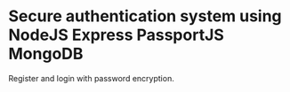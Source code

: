 # Secure authentication system using NodeJS Express PassportJS MongoDB

Register and login with password encryption.

